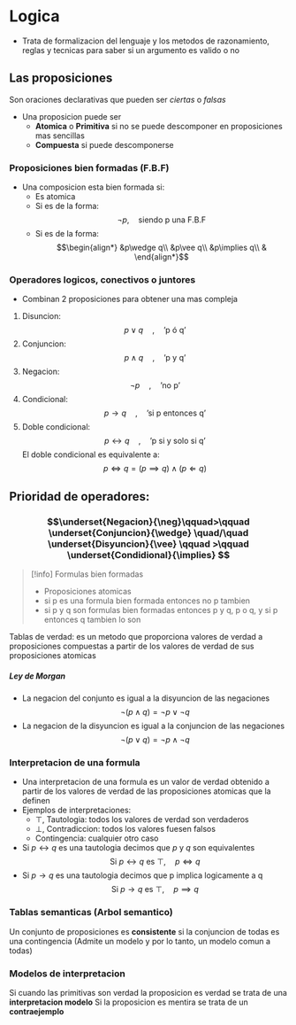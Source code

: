 # Logica
- Trata de formalizacion del lenguaje y los metodos de razonamiento, reglas y tecnicas para saber si un argumento es valido o no

## Las proposiciones
Son oraciones declarativas que pueden ser *ciertas* o *falsas* 
- Una proposicion puede ser
	- **Atomica** o **Primitiva** si no se puede descomponer en proposiciones mas sencillas
	- **Compuesta** si puede descomponerse

### Proposiciones bien formadas (F.B.F)
- Una composicion esta bien formada si:
	- Es atomica
	- Si es de la forma:$$\neg p,\quad\text{siendo p una F.B.F}$$
	- Si es de la forma: 
	$$\begin{align*}
	&p\wedge q\\
	&p\vee q\\ 
	&p\implies q\\
	&
	\end{align*}$$

### Operadores logicos, conectivos o juntores
- Combinan 2 proposiciones para obtener una mas compleja 
1. Disuncion: $$p\vee q\quad,\quad\text{'p ó q'} $$
2. Conjuncion: $$p\wedge q\quad, \quad\text{'p y q'}$$
3. Negacion:  $$\neg p\quad,\quad\text{'no p'}$$
 4. Condicional: $$p\longrightarrow q \quad,\quad\text{'si p entonces q'}$$
 5. Doble condicional: $$p\longleftrightarrow q\quad, \quad\text{'p si y solo si q'}$$El doble condicional es equivalente a: $$p\Longleftrightarrow q = (p\implies q)\wedge (p\Longleftarrow q)$$ 
## Prioridad de operadores: 
### $$\underset{Negacion}{\neg}\qquad>\qquad \underset{Conjuncion}{\wedge} \quad/\quad \underset{Disyuncion}{\vee} \qquad >\qquad \underset{Condidional}{\implies} $$

> [!info] Formulas bien formadas
> - Proposiciones atomicas
> - si p es una formula bien formada entonces no p tambien
> - si p y q son formulas bien formadas entonces p y q, p o q, y si p entonces q tambien lo son

Tablas de verdad: es un metodo que proporciona valores de verdad a proposiciones compuestas a partir de los valores de verdad de sus proposiciones atomicas

##### Ley de Morgan
- La negacion del conjunto es igual a la disyuncion de las negaciones
$$\neg (p\wedge q) =\neg p\vee\neg q$$
- La negacion de la disyuncion es igual a la conjuncion de las negaciones
$$\neg (p\vee q) =\neg p\wedge\neg q$$

### Interpretacion de una formula
- Una interpretacion de una formula es un valor de verdad obtenido a partir de los valores de verdad de las proposiciones atomicas que la definen
- Ejemplos de interpretaciones: 
	- $\top$, Tautologia: todos los valores de verdad son verdaderos
	- $\bot$, Contradiccion: todos los valores fuesen falsos
	- Contingencia: cualquier otro caso
- Si $p\longleftrightarrow q$ es una tautologia decimos que $p$ y $q$ son equivalentes$$\text{Si }p\longleftrightarrow q\text{ es }\top,\quad p\iff q$$
- Si $p\longrightarrow q$ es una tautologia decimos que p implica logicamente a q$$\text{Si }p\longrightarrow q\text{ es }\top,\quad p\implies q$$
### Tablas semanticas (Arbol semantico)


Un conjunto de proposiciones es **consistente** si la conjuncion de todas es una contingencia (Admite un modelo y por lo tanto, un modelo comun a todas)


### Modelos de interpretacion
Si cuando las primitivas son verdad la proposicion es verdad se trata de una **interpretacion modelo**
Si la proposicion es mentira se trata de un **contraejemplo**

